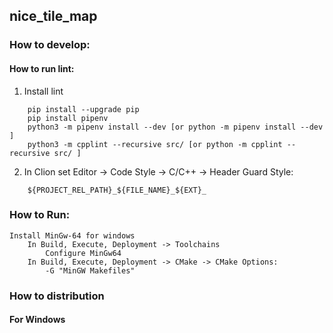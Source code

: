 ## nice_tile_map

### How to develop:
#### How to run lint:
1. Install lint
```
    pip install --upgrade pip
    pip install pipenv
    python3 -m pipenv install --dev [or python -m pipenv install --dev ]
    python3 -m cpplint --recursive src/ [or python -m cpplint --recursive src/ ]
```
2. In Clion set Editor -> Code Style -> C/C++ -> Header Guard Style:
```
    ${PROJECT_REL_PATH}_${FILE_NAME}_${EXT}_
```


### How to Run:
```
Install MinGw-64 for windows
    In Build, Execute, Deployment -> Toolchains
        Configure MinGw64
    In Build, Execute, Deployment -> CMake -> CMake Options:
        -G "MinGW Makefiles"
```

### How to distribution

#### For Windows
```

```
